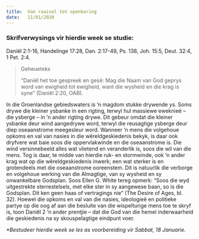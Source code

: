 ```yaml
---
title:  Van raaisel tot openbaring
date:   11/01/2020
---
```


### Skrifverwysings vir hierdie week se studie: 
Daniël 2:1-16, Handelinge 17:28, Dan. 2:17-49, Ps. 138, Joh. 15:5, Deut. 32:4, 1 Pet. 2:4. 

> <p>Geheueteks</p> 
> “Daniël het toe gespreek en gesê: Mag die Naam van God geprys word van ewigheid tot ewigheid, want die wysheid en die krag is syne” (Daniël 2:20, OAB). 

In die Groenlandse gebiedswaters is ’n magdom stukke drywende ys.  Soms drywe die kleiner ysbanke in een rigting, terwyl hul massiewe eweknieë – die ysberge – in ’n ander rigting drywe. Dit gebeur omdat die kleiner ysbanke deur wind aangedrywe word, terwyl die reusagtige ysberge deur diep oseaanstrome meegesleur word. Wanneer ’n mens die volgehoue opkoms en val van nasies in die wêreldgeskiedenis bekyk, is daar ook dryfvere wat baie soos die oppervlakwinde en die oseaanstrome is. Die wind versinnebeeld alles wat vlietend en veranderlik is, soos die wil van die mens. Tog is daar, te midde van hierdie ruk- en stormwinde, ook ’n ander krag wat op die wêreldgeskiedenis inwerk; een wat sterker is en grotendeels met die oseaanstrome ooreenstem. Dit is natuurlik die verborge en volgehoue werking van die Almagtige, van sy wysheid en sy onwankelbare Godsplan. Soos Ellen G. White tereg opmerk: “Soos die wyd uitgestrekte sterrestelsels, met elke ster in sy aangewese baan, so is die Godsplan. Dit ken geen haas of vertragings nie” (The Desire of Ages, bl. 32). Hoewel die opkoms en val van die nasies, ideologieë en politieke partye op die oog af aan die besluite van die wispelturige mens toe te skryf is, toon Daniël 2 ’n ander prentjie – dat die God van die hemel inderwaarheid die geskiedenis na sy skouspelagtige eindpunt voer. 

_*Bestudeer hierdie week se les as voorbereiding vir Sabbat, 18 Januarie._